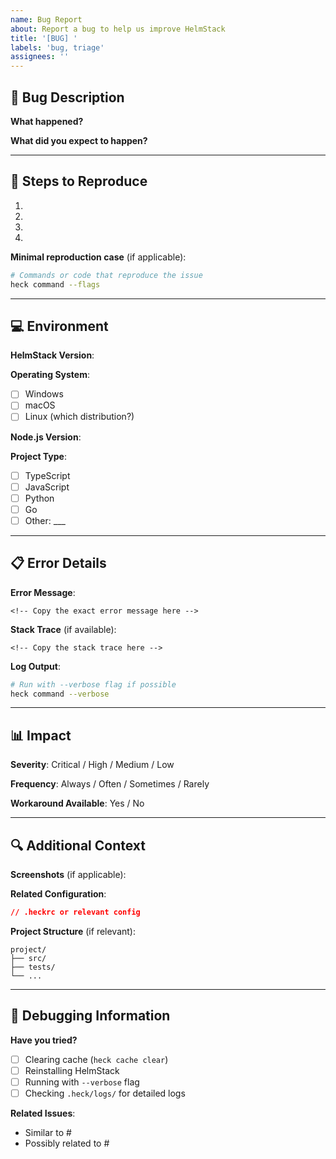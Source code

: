 ```yaml
---
name: Bug Report
about: Report a bug to help us improve HelmStack
title: '[BUG] '
labels: 'bug, triage'
assignees: ''
---
```


## 🐛 Bug Description

**What happened?**
<!-- A clear and concise description of the bug -->

**What did you expect to happen?**
<!-- What you expected to happen instead -->

---

## 🔄 Steps to Reproduce

1. <!-- Step 1 -->
2. <!-- Step 2 -->
3. <!-- Step 3 -->
4. <!-- Error occurs -->

**Minimal reproduction case** (if applicable):
```bash
# Commands or code that reproduce the issue
heck command --flags
```

---

## 💻 Environment

**HelmStack Version**: <!-- Run `heck --version` -->

**Operating System**:
- [ ] Windows
- [ ] macOS
- [ ] Linux (which distribution?)

**Node.js Version**: <!-- Run `node --version` -->

**Project Type**:
- [ ] TypeScript
- [ ] JavaScript
- [ ] Python
- [ ] Go
- [ ] Other: ___

---

## 📋 Error Details

**Error Message**:
```
<!-- Copy the exact error message here -->
```

**Stack Trace** (if available):
```
<!-- Copy the stack trace here -->
```

**Log Output**:
```bash
# Run with --verbose flag if possible
heck command --verbose
```

---

## 📊 Impact

**Severity**: Critical / High / Medium / Low

**Frequency**: Always / Often / Sometimes / Rarely

**Workaround Available**: Yes / No
<!-- If yes, describe the workaround -->

---

## 🔍 Additional Context

**Screenshots** (if applicable):
<!-- Drag and drop screenshots here -->

**Related Configuration**:
```json
// .heckrc or relevant config
```

**Project Structure** (if relevant):
```
project/
├── src/
├── tests/
└── ...
```

---

## 🧪 Debugging Information

**Have you tried?**
- [ ] Clearing cache (`heck cache clear`)
- [ ] Reinstalling HelmStack
- [ ] Running with `--verbose` flag
- [ ] Checking `.heck/logs/` for detailed logs

**Related Issues**:
<!-- Link any similar issues -->
- Similar to #
- Possibly related to #